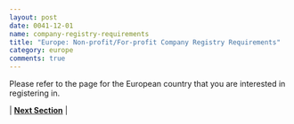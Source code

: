 ```yaml
---
layout: post
date: 0041-12-01
name: company-registry-requirements
title: "Europe: Non-profit/For-profit Company Registry Requirements"
category: europe
comments: true
---
```


Please refer to the page for the European country that you are interested in registering in. 


| **[Next Section]( https://neo-project.github.io/global-blockchain-compliance-hub//europe/europe-team-member-nationality-requirements.html)** |

